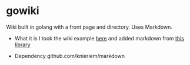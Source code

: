 gowiki
======

Wiki built in golang with a front page and directory. Uses Markdown.


* What it is
I took the wiki example [here](http://golang.org/doc/articles/wiki/) and added markdown from [this library](http://github.com/knieriem/markdown)

* Dependency
    github.com/knieriem/markdown


